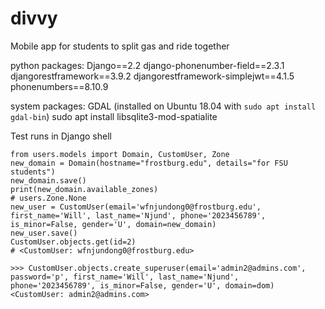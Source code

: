 # divvy
Mobile app for students to split gas and ride together


python packages:
Django==2.2
django-phonenumber-field==2.3.1
djangorestframework==3.9.2
djangorestframework-simplejwt==4.1.5
phonenumbers==8.10.9

system packages:
GDAL (installed on Ubuntu 18.04 with `sudo apt install gdal-bin`)
sudo apt install  libsqlite3-mod-spatialite


Test runs in Django shell
```
from users.models import Domain, CustomUser, Zone
new_domain = Domain(hostname="frostburg.edu", details="for FSU students")
new_domain.save()
print(new_domain.available_zones)
# users.Zone.None
new_user = CustomUser(email='wfnjundong0@frostburg.edu', first_name='Will', last_name='Njund', phone='2023456789', is_minor=False, gender='U', domain=new_domain)
new_user.save()
CustomUser.objects.get(id=2)
# <CustomUser: wfnjundong0@frostburg.edu>
```

```
>>> CustomUser.objects.create_superuser(email='admin2@admins.com', password='p', first_name='Will', last_name='Njund', phone='2023456789', is_minor=False, gender='U', domain=dom)
<CustomUser: admin2@admins.com>
```